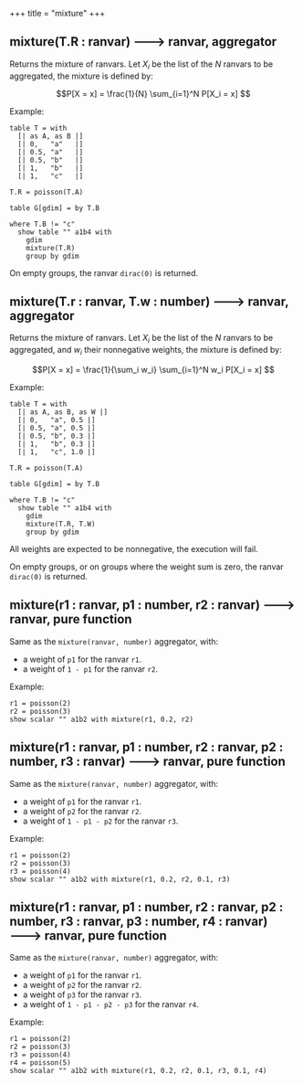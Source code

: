 +++
title = "mixture"
+++

<!-- mixture should be re-interpreted with weights instead of probabilities
https://lokad.atlassian.net/browse/LK-6746 -->

## mixture(T.R : ranvar) 🡒 ranvar, aggregator

Returns the mixture of ranvars. Let $X_i$ be the list of the $N$ ranvars to be aggregated, the mixture is defined by:

$$P[X = x] = \frac{1}{N} \sum_{i=1}^N P[X_i = x] $$

Example:

```envision
table T = with
  [| as A, as B |]
  [| 0,   "a"   |]
  [| 0.5, "a"   |]
  [| 0.5, "b"   |]
  [| 1,   "b"   |]
  [| 1,   "c"   |]

T.R = poisson(T.A)

table G[gdim] = by T.B

where T.B != "c"
  show table "" a1b4 with
    gdim
    mixture(T.R)
    group by gdim
```

On empty groups, the ranvar `dirac(0)` is returned.

## mixture(T.r : ranvar, T.w : number) 🡒 ranvar, aggregator

Returns the mixture of ranvars. Let $X_i$ be the list of the $N$ ranvars to be aggregated, and $w_i$ their nonnegative weights, the mixture is defined by:

$$P[X = x] = \frac{1}{\sum_i w_i} \sum_{i=1}^N w_i P[X_i = x] $$

Example:

```envision
table T = with
  [| as A, as B, as W |]
  [| 0,   "a", 0.5 |]
  [| 0.5, "a", 0.5 |]
  [| 0.5, "b", 0.3 |]
  [| 1,   "b", 0.3 |]
  [| 1,   "c", 1.0 |]

T.R = poisson(T.A)

table G[gdim] = by T.B

where T.B != "c"
  show table "" a1b4 with
    gdim
    mixture(T.R, T.W)
    group by gdim
```

All weights are expected to be nonnegative, the execution will fail.

On empty groups, or on groups where the weight sum is zero, the ranvar `dirac(0)` is returned.

## mixture(r1 : ranvar, p1 : number, r2 : ranvar)  🡒 ranvar, pure function

Same as the `mixture(ranvar, number)` aggregator, with:

* a weight of `p1` for the ranvar `r1`.
* a weight of `1 - p1` for the ranvar `r2`.

Example:

```envision
r1 = poisson(2)
r2 = poisson(3)
show scalar "" a1b2 with mixture(r1, 0.2, r2)
```

## mixture(r1 : ranvar, p1 : number, r2 : ranvar, p2 : number, r3 : ranvar)  🡒 ranvar, pure function

Same as the `mixture(ranvar, number)` aggregator, with:

* a weight of `p1` for the ranvar `r1`.
* a weight of `p2` for the ranvar `r2`.
* a weight of `1 - p1 - p2` for the ranvar `r3`.

Example:

```envision
r1 = poisson(2)
r2 = poisson(3)
r3 = poisson(4)
show scalar "" a1b2 with mixture(r1, 0.2, r2, 0.1, r3)
```

## mixture(r1 : ranvar, p1 : number, r2 : ranvar, p2 : number, r3 : ranvar, p3 : number, r4 : ranvar)  🡒 ranvar, pure function

Same as the `mixture(ranvar, number)` aggregator, with:

* a weight of `p1` for the ranvar `r1`.
* a weight of `p2` for the ranvar `r2`.
* a weight of `p3` for the ranvar `r3`.
* a weight of `1 - p1 - p2 - p3` for the ranvar `r4`.

Example:

```envision
r1 = poisson(2)
r2 = poisson(3)
r3 = poisson(4)
r4 = poisson(5)
show scalar "" a1b2 with mixture(r1, 0.2, r2, 0.1, r3, 0.1, r4)
```
